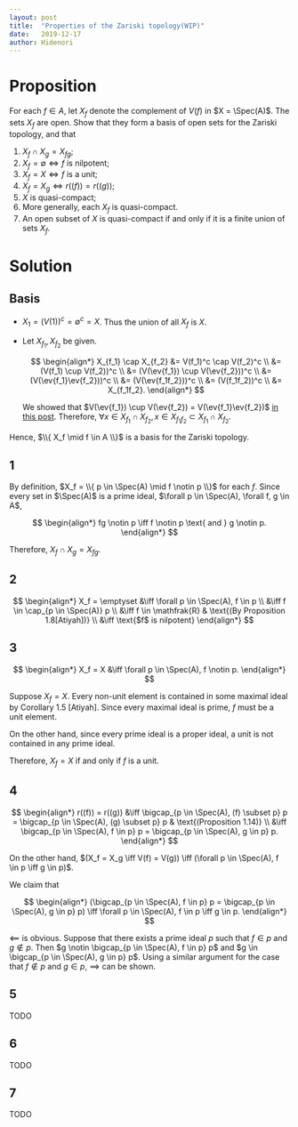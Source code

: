 ```yaml
---
layout: post
title:  "Properties of the Zariski topology(WIP)"
date:   2019-12-17
author: Hidenori
---
```


# Proposition
For each $f \in A$, let $X_f$ denote the complement of $V(f)$ in $X = \Spec(A)$.
The sets $X_f$ are open.
Show that they form a basis of open sets for the Zariski topology, and that

1. $X_f \cap X_g = X_{fg}$;
1. $X_f = \emptyset \iff f$ is nilpotent;
1. $X_f = X \iff f$ is a unit;
1. $X_f = X_g \iff r((f)) = r((g))$;
1. $X$ is quasi-compact;
1. More generally, each $X_f$ is quasi-compact.
1. An open subset of $X$ is quasi-compact if and only if it is a finite union of sets $X_f$.

# Solution

## Basis
* $X_1 = (V(1))^c = \emptyset^c = X$.
  Thus the union of all $X_f$ is $X$.
* Let $X_{f_1}, X_{f_2}$ be given.

  $$
  \begin{align*}
    X_{f_1} \cap X_{f_2}
      &= V(f_1)^c \cap V(f_2)^c \\
      &= (V(f_1) \cup V(f_2))^c \\
      &= (V(\ev{f_1}) \cup V(\ev{f_2}))^c \\
      &= (V(\ev{f_1}\ev{f_2}))^c \\
      &= (V(\ev{f_1f_2}))^c \\
      &= (V(f_1f_2))^c \\
      &= X_{f_1f_2}.
  \end{align*}
  $$

  We showed that $V(\ev{f_1}) \cup V(\ev{f_2}) = V(\ev{f_1}\ev{f_2})$ [in this post](/2019/11/27/zariski-topology-ex-1-15.html).
  Therefore, $\forall x \in X_{f_1} \cap X_{f_2}, x \in X_{f_1f_2} \subset X_{f_1} \cap X_{f_2}$.

Hence, $\\{ X_f \mid f \in A \\}$ is a basis for the Zariski topology.

## 1
By definition, $X_f = \\{ p \in \Spec(A) \mid f \notin p \\}$ for each $f$.
Since every set in $\Spec(A)$ is a prime ideal, $\forall p \in \Spec(A), \forall f, g \in A$,

$$
\begin{align*}
  fg \notin p \iff f \notin p \text{ and } g \notin p.
\end{align*}
$$

Therefore, $X_f \cap X_g = X_{fg}$.

## 2

$$
\begin{align*}
  X_f = \emptyset
    &\iff \forall p \in \Spec(A), f \in p \\
    &\iff f \in \cap_{p \in \Spec(A)} p \\
    &\iff f \in \mathfrak{R} & \text{(By Proposition 1.8[Atiyah])} \\
    &\iff \text{$f$ is nilpotent}
\end{align*}
$$

## 3
$$
\begin{align*}
  X_f = X
    &\iff \forall p \in \Spec(A), f \notin p.
\end{align*}
$$

Suppose $X_f = X$.
Every non-unit element is contained in some maximal ideal by Corollary 1.5 [Atiyah].
Since every maximal ideal is prime, $f$ must be a unit element.

On the other hand, since every prime ideal is a proper ideal, a unit is not contained in any prime ideal.

Therefore, $X_f = X$ if and only if $f$ is a unit.

## 4

$$
\begin{align*}
  r((f)) = r((g))
    &\iff \bigcap_{p \in \Spec(A), (f) \subset p} p = \bigcap_{p \in \Spec(A), (g) \subset p} p & \text{(Proposition 1.14)} \\
    &\iff \bigcap_{p \in \Spec(A), f \in p} p = \bigcap_{p \in \Spec(A), g \in p} p.
\end{align*}
$$

On the other hand, $(X_f = X_g \iff V(f) = V(g)) \iff (\forall p \in \Spec(A), f \in p \iff g \in p)$.

We claim that 

$$
\begin{align*}
  (\bigcap_{p \in \Spec(A), f \in p} p = \bigcap_{p \in \Spec(A), g \in p} p) \iff \forall p \in \Spec(A), f \in p \iff g \in p.
\end{align*}
$$

$\impliedby$ is obvious.
Suppose that there exists a prime ideal $p$ such that $f \in p$ and $g \notin p$.
Then $g \notin \bigcap_{p \in \Spec(A), f \in p} p$ and $g \in \bigcap_{p \in \Spec(A), g \in p} p$.
Using a similar argument for the case that $f \notin p$ and $g \in p$, $\implies$ can be shown.


## 5
TODO

## 6
TODO

## 7
TODO
